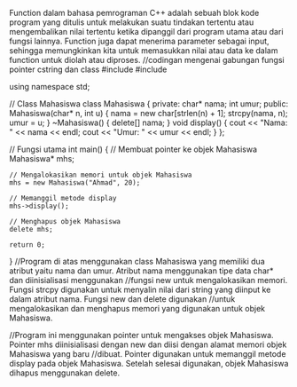 Function dalam bahasa pemrograman C++ adalah sebuah blok kode program yang ditulis
untuk melakukan suatu tindakan tertentu atau mengembalikan nilai tertentu ketika
dipanggil dari program utama atau dari fungsi lainnya. Function juga dapat menerima
parameter sebagai input, sehingga memungkinkan kita untuk memasukkan nilai atau
data ke dalam function untuk diolah atau diproses.
//codingan mengenai gabungan fungsi pointer cstring dan class
#include <iostream>
#include <cstring>

using namespace std;

// Class Mahasiswa
class Mahasiswa {
    private:
        char* nama;
        int umur;
    public:
        Mahasiswa(char* n, int u) {
            nama = new char[strlen(n) + 1];
            strcpy(nama, n);
            umur = u;
        }
        ~Mahasiswa() {
            delete[] nama;
        }
        void display() {
            cout << "Nama: " << nama << endl;
            cout << "Umur: " << umur << endl;
        }
};

// Fungsi utama
int main() {
    // Membuat pointer ke objek Mahasiswa
    Mahasiswa* mhs;

    // Mengalokasikan memori untuk objek Mahasiswa
    mhs = new Mahasiswa("Ahmad", 20);

    // Memanggil metode display
    mhs->display();

    // Menghapus objek Mahasiswa
    delete mhs;

    return 0;
}
//Program di atas menggunakan class Mahasiswa yang memiliki dua atribut yaitu nama dan umur. Atribut nama menggunakan tipe data char* dan diinisialisasi menggunakan //fungsi new untuk mengalokasikan memori. Fungsi strcpy digunakan untuk menyalin nilai dari string yang diinput ke dalam atribut nama. Fungsi new dan delete digunakan //untuk mengalokasikan dan menghapus memori yang digunakan untuk objek Mahasiswa.

//Program ini menggunakan pointer untuk mengakses objek Mahasiswa. Pointer mhs diinisialisasi dengan new dan diisi dengan alamat memori objek Mahasiswa yang baru //dibuat. Pointer digunakan untuk memanggil metode display pada objek Mahasiswa. Setelah selesai digunakan, objek Mahasiswa dihapus menggunakan delete.
